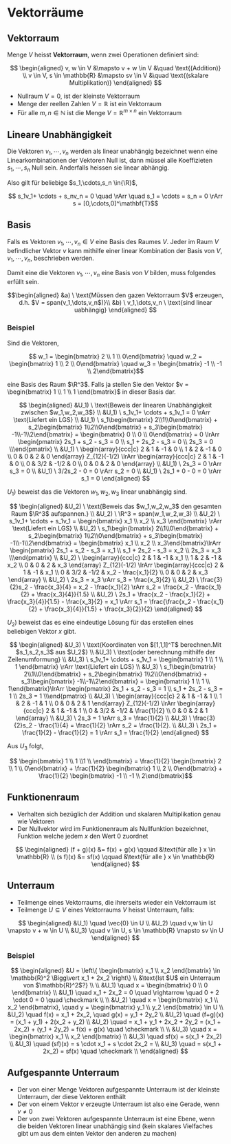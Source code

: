 # Vektorräume

## Vektorraum

Menge $V$ heisst **Vektorraum**, wenn zwei Operationen definiert sind:

$$
\begin{aligned}
    v, w \in V &\mapsto v + w \in V &\quad \text{(Addition)} \\
    v \in V, s \in \mathbb{R} &\mapsto sv \in V &\quad \text{(skalare Multiplikation)}
\end{aligned}
$$

- Nullraum $V = {0}$, ist der kleinste Vektorraum
- Menge der reellen Zahlen $V = \mathbb{R}$ ist ein Vektorraum
- Für alle $m,n \in \mathbb{N}$ ist die Menge $V = \mathbb{R}^{m\times n}$ ein Vektorraum

## Lineare Unabhängigkeit

Die Vektoren $v_1,\cdots,v_n$ werden als linear unabhängig bezeichnet wenn eine Linearkombinationen der Vektoren Null ist, dann müssel alle Koeffizieten $s_1,\cdots,s_n$ Null sein. Anderfalls heissen sie linear abhängig.

Also gilt für beliebige $s_1,\cdots,s_n \in{\R}$,

$$ s_1v_1+ \cdots + s_nv_n = 0 \quad \rArr \quad  s_1 = \cdots = s_n = 0 \rArr s = [0,\cdots,0]^\mathbf{T}$$

## Basis

Falls es Vektoren $v_1,\cdots,v_n \in{V}$ eine Basis des Raumes $V$. Jeder im Raum $V$ befindlicher Vektor $v$ kann mithilfe einer linear Kombination der Basis von $V$, $v_1,\cdots,v_n$, beschrieben werden.

Damit eine die Vektoren $v_1,\cdots,v_n$ eine Basis von $V$ bilden, muss folgendes erfüllt sein.

$$\begin{aligned}
&a) \ \text{Müssen den gazen Vektorraum $V$ erzeugen, d.h. $V = span(v_1,\dots,v_n$)}\\
&b) \ v_1,\dots,v_n \ \text{sind linear uabhängig} 
\end{aligned}
$$

### Beispiel
Sind die Vektoren,

$$ w_1 = \begin{bmatrix} 2 \\ 1 \\ 0\end{bmatrix} \quad
 w_2 = \begin{bmatrix} 1 \\ 2 \\ 0\end{bmatrix} \quad
 w_3 = \begin{bmatrix} -1 \\ -1 \\ 2\end{bmatrix}$$

eine Basis des Raum $\R^3$. Falls ja stellen Sie den Vektor $v = \begin{bmatrix} 1 \\ 1 \\ 1 \end{bmatrix}$ in dieser Basis dar.

$$
\begin{aligned}
&U_1) \ \text{Beweis der linearen Unabhängigkeit zwischen $w_1,w_2,w_3$}
\\
&U_1) \ s_1v_1+ \cdots + s_1v_1 = 0 \rArr \text{Liefert ein LGS}
\\
&U_1) \ s_1\begin{bmatrix} 2\\1\\0\end{bmatrix} +
s_2\begin{bmatrix} 1\\2\\0\end{bmatrix} +
s_3\begin{bmatrix} -1\\-1\\2\end{bmatrix} = \begin{bmatrix}
0 \\ 0 \\ 0\end{bmatrix} = 0 \lrArr \begin{pmatrix}
2s_1 + s_2 - s_3 = 0 \\
s_1 + 2s_2 - s_3 = 0 \\
2s_3 = 0 \\\end{pmatrix}
\\
&U_1) \ \begin{array}{ccc|c}
2 & 1 & -1 & 0 \\
1 & 2 & -1 & 0 \\
0 & 0 & 2 & 0 \end{array}
Z_{12}(-1/2) \lrArr
\begin{array}{ccc|c}
2 & 1 & -1 & 0 \\
0 & 3/2 & -1/2 & 0 \\
0 & 0 & 2 & 0 \end{array}
\\
&U_1) \ 2s_3 = 0 \rArr s_3 = 0
\\
&U_1) \ 3/2s_2 - 0 = 0 \rArr s_2 = 0
\\
&U_1) \ 2s_1 + 0 - 0 = 0 \rArr s_1 = 0
\end{aligned}
$$

$U_1)$ beweist das die Vektoren $w_1, w_2, w_3$ linear unabhängig sind.

$$
\begin{aligned}
&U_2) \ \text{Beweis das $w_1,w_2,w_3$ den gesamten Raum $\R^3$ aufspannen.}
\\
&U_2) \ \R^3 = span(w_1,w_2,w_3)
\\
&U_2) \ s_1v_1+ \cdots + s_1v_1 = \begin{bmatrix}
x_1 \\ x_2 \\ x_3 \end{bmatrix} \rArr \text{Liefert ein LGS}
\\
&U_2) \ s_1\begin{bmatrix} 2\\1\\0\end{bmatrix} +
s_2\begin{bmatrix} 1\\2\\0\end{bmatrix} +
s_3\begin{bmatrix} -1\\-1\\2\end{bmatrix} = \begin{bmatrix}
x_1 \\ x_2 \\ x_3\end{bmatrix}\lrArr \begin{pmatrix}
2s_1 + s_2 - s_3 = x_1 \\
s_1 + 2s_2 - s_3 = x_2 \\
2s_3 = x_3 \\\end{pmatrix}
\\
&U_2) \ \begin{array}{ccc|c}
2 & 1 & -1 & x_1 \\
1 & 2 & -1 & x_2 \\
0 & 0 & 2 & x_3 \end{array}
Z_{12}(-1/2) \lrArr
\begin{array}{ccc|c}
2 & 1 & -1 & x_1 \\
0 & 3/2 & -1/2 & x_2 - \frac{x_1}{2} \\
0 & 0 & 2 & x_3 \end{array}
\\
&U_2) \ 2s_3 = x_3 \rArr s_3 = \frac{x_3}{2}
\\
&U_2) \ \frac{3}{2}s_2 - \frac{x_3}{4} = x_2 - \frac{x_1}{2} \rArr s_2 = \frac{x_2 - \frac{x_1}{2} + \frac{x_3}{4}}{1.5}
\\
&U_2) \ 2s_1 + \frac{x_2 - \frac{x_1}{2} + \frac{x_3}{4}}{1.5} - \frac{x_3}{2}   = x_1 \rArr s_1 = \frac{\frac{x_2 - \frac{x_1}{2} + \frac{x_3}{4}}{1.5} + \frac{x_3}{2}}{2}
\end{aligned}
$$

$U_2)$ beweist das es eine eindeutige Lösung für das erstellen eines beliebigen Vektor $x$ gibt.

$$
\begin{aligned}
&U_3) \ \text{Koordinaten von $[1,1,1]^T$ berechnen.Mit $s_1,s_2,s_3$ aus $U_2$}
\\
&U_3) \ \text{oder berechnung mithilfe der Zeilenumformung}
\\
&U_3) \ s_1v_1+ \cdots + s_1v_1 = \begin{bmatrix}
1 \\ 1 \\ 1 \end{bmatrix} \rArr \text{Liefert ein LGS}
\\
&U_3) \ s_1\begin{bmatrix} 2\\1\\0\end{bmatrix} +
s_2\begin{bmatrix} 1\\2\\0\end{bmatrix} +
s_3\begin{bmatrix} -1\\-1\\2\end{bmatrix} = \begin{bmatrix}
1 \\ 1 \\ 1\end{bmatrix}\lrArr \begin{pmatrix}
2s_1 + s_2 - s_3 = 1 \\
s_1 + 2s_2 - s_3 = 1 \\
2s_3 = 1 \\\end{pmatrix}
\\
&U_3) \ \begin{array}{ccc|c}
2 & 1 & -1 & 1 \\
1 & 2 & -1 & 1 \\
0 & 0 & 2 & 1 \end{array}
Z_{12}(-1/2) \lrArr
\begin{array}{ccc|c}
2 & 1 & -1 & 1 \\
0 & 3/2 & -1/2 & \frac{1}{2} \\
0 & 0 & 2 & 1 \end{array}
\\
&U_3) \ 2s_3 = 1 \rArr s_3 = \frac{1}{2}
\\
&U_3) \ \frac{3}{2}s_2 - \frac{1}{4} = \frac{1}{2} \rArr s_2 = \frac{1}{2}.
\\
&U_3) \ 2s_1 + \frac{1}{2} - \frac{1}{2} = 1 \rArr s_1 = \frac{1}{2}
\end{aligned}
$$

Aus $U_3$ folgt,

$$ \begin{bmatrix} 1 \\ 1 \\1 \\ \end{bmatrix} =
\frac{1}{2} \begin{bmatrix}
2 \\ 1 \\ 0\end{bmatrix} + 
\frac{1}{2} \begin{bmatrix}
1 \\ 2 \\ 0\end{bmatrix} +
\frac{1}{2} \begin{bmatrix}
-1 \\ -1 \\ 2\end{bmatrix}$$

## Funktionenraum

- Verhalten sich bezüglich der Addition und skalaren Multiplikation genau wie Vektoren
- Der Nullvektor wird im Funktionenraum als Nullfunktion bezeichnet, Funktion welche jedem $x$ den Wert $0$ zuordnet

$$
\begin{aligned}
    (f + g)(x) &= f(x) + g(x) \qquad &\text{für alle } x \in \mathbb{R} \\
    (s f)(x) &= sf(x) \qquad &\text{für alle } x \in \mathbb{R}
\end{aligned}
$$

## Unterraum

- Teilmenge eines Vektorraums, die ihrerseits wieder ein Vektorraum ist
- Teilmenge $U \subseteq V$ eines Vektorraums $V$ heisst Unterraum, falls:

$$
\begin{aligned}
    &U_1) \quad \vec{0} \in U \\
    &U_2) \quad v,w \in U \mapsto v + w \in U \\
    &U_3) \quad v \in U, s \in \mathbb{R} \mapsto sv \in U
\end{aligned}
$$

### Beispiel

$$
\begin{aligned}
    &U = \left\{
        \begin{bmatrix}
        x_1 \\
        x_2
        \end{bmatrix}
        \in \mathbb{R}^2 \Bigg\vert x_1 + 2x_2
    \right\} \\
    &\text{Ist $U$ ein Unterraum von $\mathbb{R}^2$?} \\
    \\
    &U_1) \quad x = \begin{bmatrix}
        0 \\
        0
    \end{bmatrix} \\
    &U_1) \quad x_1 + 2x_2 = 0 \quad \rightarrow \quad 0 + 2 \cdot 0 = 0  \quad \checkmark \\
    \\
    &U_2) \quad x = \begin{bmatrix}
        x_1 \\
        x_2
    \end{bmatrix}, \quad y = \begin{bmatrix}
        y_1 \\
        y_2
    \end{bmatrix} \in U \\
    &U_2) \quad f(x) = x_1 + 2x_2, \quad g(x) = y_1 + 2y_2 \\
    &U_2) \quad (f+g)(x) = (x_1 + y_1) + 2(x_2 + y_2) \\
    &U_2) \quad = x_1 + y_1 + 2x_2 + 2y_2 = (x_1 + 2x_2) + (y_1 + 2y_2) = f(x) + g(x) \quad \checkmark \\
    \\
    &U_3) \quad x = \begin{bmatrix}
        x_1 \\
        x_2
    \end{bmatrix} \\
    &U_3) \quad sf(x) = s(x_1 + 2x_2) \\
    &U_3) \quad (sf)(x) = s \cdot x_1 + s \cdot 2x_2 =  \\
    &U_3) \quad = s(x_1 + 2x_2) = sf(x)  \quad \checkmark \\
\end{aligned}
$$

## Aufgespannte Unterraum

- Der von einer Menge Vektoren aufgespannte Unterraum ist der kleinste Unterraum, der diese Vektoren enthält
- Der von einem Vektor $v$ erzeugte Unterraum ist also eine Gerade, wenn $v \neq 0$
- Der von zwei Vektoren aufgespannte Unterraum ist eine Ebene, wenn die beiden Vektoren linear unabhängig sind (kein skalares Vielfaches gibt um aus dem einten Vektor den anderen zu machen)
